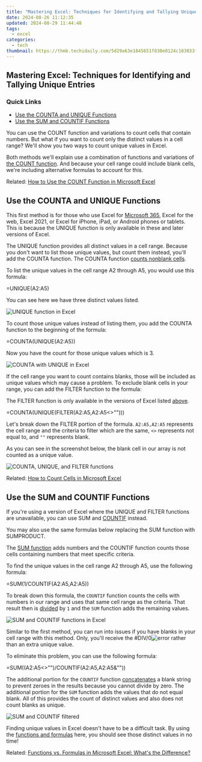 ```yaml
---
title: "Mastering Excel: Techniques for Identifying and Tallying Unique Entries"
date: 2024-08-26 11:12:35
updated: 2024-08-29 11:44:48
tags:
  - excel
categories:
  - tech
thumbnail: https://thmb.techidaily.com/5d29a63e1845651f830e0124c103033fe9ea8d7a1b11e86673f2ac375d1ce40d.jpeg
---
```


## Mastering Excel: Techniques for Identifying and Tallying Unique Entries

### Quick Links

* [Use the COUNTA and UNIQUE Functions](https://change-location.techidaily.com/in-2024-what-pokemon-evolve-with-a-dawn-stone-for-samsung-galaxy-m14-4g-drfone-by-drfone-virtual-android/)
* [Use the SUM and COUNTIF Functions](https://tech-revival.techidaily.com/synthesizing-visuals-seamlessly-gpt-4-meets-dall-e-techniques/)

 You can use the COUNT function and variations to count cells that contain numbers. But what if you want to count only the distinct values in a cell range? We'll show you two ways to count unique values in Excel.

 Both methods we'll explain use a combination of functions and variations of [the COUNT function](https://android-location-track.techidaily.com/how-to-track-a-lost-xiaomi-redmi-note-12t-pro-for-free-drfone-by-drfone-virtual-android/). And because your cell range could include blank cells, we're including alternative formulas to account for this.

Related: [How to Use the COUNT Function in Microsoft Excel](https://android-location-track.techidaily.com/how-to-track-a-lost-xiaomi-redmi-note-12t-pro-for-free-drfone-by-drfone-virtual-android/) 

##  Use the COUNTA and UNIQUE Functions

 This first method is for those who use Excel for [Microsoft 365](https://games-able.techidaily.com/ultimate-console-content-psplus-or-xbox-game-pass/), Excel for the web, Excel 2021, or Excel for iPhone, iPad, or Android phones or tablets. This is because the UNIQUE function is only available in these and later versions of Excel.

 The UNIQUE function provides all distinct values in a cell range. Because you don't want to list those unique values, but count them instead, you'll add the COUNTA function. The COUNTA function [counts nonblank cells](https://howto.techidaily.com/fix-the-error-of-unfortunately-the-processcomandroidphone-has-stopped-on-vivo-v29-pro-drfone-by-drfone-fix-android-problems-fix-android-problems/).

 To list the unique values in the cell range A2 through A5, you would use this formula:

=UNIQUE(A2:A5)

 You can see here we have three distinct values listed.

![UNIQUE function in Excel](https://static1.howtogeekimages.com/wordpress/wp-content/uploads/2022/03/UniqueFunction-ExcelCountUnique.png) 

 To count those unique values instead of listing them, you add the COUNTA function to the beginning of the formula:

=COUNTA(UNIQUE(A2:A5))

 Now you have the count for those unique values which is 3.

![COUNTA with UNIQUE in Excel](https://static1.howtogeekimages.com/wordpress/wp-content/uploads/2022/03/CountaUniqueFunctions-ExcelCountUnique.png) 

 If the cell range you want to count contains blanks, those will be included as unique values which may cause a problem. To exclude blank cells in your range, you can add the FILTER function to the formula:

 The FILTER function is only available in the versions of Excel listed [above](https://extra-approaches.techidaily.com/updated-prime-10-converters-free-apps-for-efficient-srt-file-transformations/).

=COUNTA(UNIQUE(FILTER(A2:A5,A2:A5<>"")))

 Let's break down the FILTER portion of the formula. `A2:A5,A2:A5` represents the cell range and the criteria to filter which are the same, `<>` represents not equal to, and `""` represents blank.

 As you can see in the screenshot below, the blank cell in our array is not counted as a unique value.

![COUNTA, UNIQUE, and FILTER functions](https://static1.howtogeekimages.com/wordpress/wp-content/uploads/2022/03/CountaUniqueFilterFunctions-ExcelCountUnique.png) 

Related: [How to Count Cells in Microsoft Excel](https://howto.techidaily.com/fix-the-error-of-unfortunately-the-processcomandroidphone-has-stopped-on-vivo-v29-pro-drfone-by-drfone-fix-android-problems-fix-android-problems/) 

##  Use the SUM and COUNTIF Functions

 If you're using a version of Excel where the UNIQUE and FILTER functions are unavailable, you can use SUM and [COUNTIF](https://win-forum.techidaily.com/complete-tutorial-clearing-out-windows-10-memory-dump-data/) instead.

 You may also use the same formulas below replacing the SUM function with SUMPRODUCT.

 The [SUM function](https://instagram-videos.techidaily.com/updated-steps-to-instagram-verification-and-fan-growth-in-under-150-characters/) adds numbers and the COUNTIF function counts those cells containing numbers that meet specific criteria.

 To find the unique values in the cell range A2 through A5, use the following formula:

=SUM(1/COUNTIF(A2:A5,A2:A5))

 To break down this formula, the `COUNTIF` function counts the cells with numbers in our range and uses that same cell range as the criteria. That result then is [divided](https://facebook-video-share.techidaily.com/new-in-2024-breaking-through-youtubes-walls-using-advanced-creator-studio-skills/) by `1` and the `SUM` function adds the remaining values.

![SUM and COUNTIF functions in Excel](https://static1.howtogeekimages.com/wordpress/wp-content/uploads/2022/03/SumCountifFunctions-ExcelCountUnique.png) 

 Similar to the first method, you can run into issues if you have blanks in your cell range with this method. Only, you'll receive the #DIV/0![error](https://ios-unlock.techidaily.com/in-2024-iphone-12-pro-asking-for-passcode-after-ios-1714-update-what-to-do-by-drfone-ios/) rather than an extra unique value.

 To eliminate this problem, you can use the following formula:

=SUM((A2:A5<>"")/COUNTIF(A2:A5,A2:A5&""))

 The additional portion for the `COUNTIF` function [concatenates](https://location-social.techidaily.com/in-2024-how-to-sharefake-location-on-whatsapp-for-realme-narzo-60x-5g-drfone-by-drfone-virtual-android/) a blank string to prevent zeroes in the results because you cannot divide by zero. The additional portion for the `SUM` function adds the values that do not equal blank. All of this provides the count of distinct values and also does not count blanks as unique.

![SUM and COUNTIF filtered](https://static1.howtogeekimages.com/wordpress/wp-content/uploads/2022/03/SumCountifFunctionsFiltered-ExcelCountUnique.png) 

 Finding unique values in Excel doesn't have to be a difficult task. By using the [functions and formulas](https://games-able.techidaily.com/is-premium-play-on-demand-worth-it/) here, you should see those distinct values in no time!

Related: [Functions vs. Formulas in Microsoft Excel: What's the Difference?](https://games-able.techidaily.com/is-premium-play-on-demand-worth-it/)

<ins class="adsbygoogle"
     style="display:block"
     data-ad-format="autorelaxed"
     data-ad-client="ca-pub-7571918770474297"
     data-ad-slot="1223367746"></ins>



<ins class="adsbygoogle"
     style="display:block"
     data-ad-client="ca-pub-7571918770474297"
     data-ad-slot="8358498916"
     data-ad-format="auto"
     data-full-width-responsive="true"></ins>
